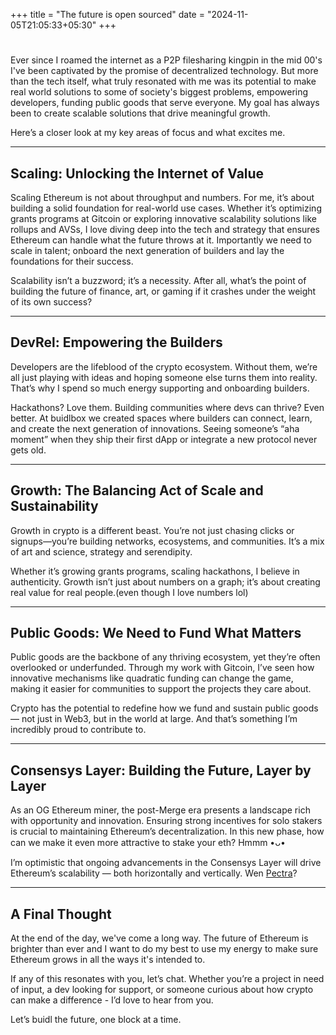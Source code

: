 +++
title = "The future is open sourced"
date = "2024-11-05T21:05:33+05:30"
+++
#

Ever since I roamed the internet as a P2P filesharing kingpin in the mid 00's I've been captivated by the promise of decentralized technology. But more than the tech itself, what truly resonated with me was its potential to make real world solutions to some of society's biggest problems, empowering developers, funding public goods that serve everyone. My goal has always been to create scalable solutions that drive meaningful growth. 

Here’s a closer look at my key areas of focus and what excites me.
<!--more-->


---

## Scaling: Unlocking the Internet of Value

Scaling Ethereum is not about throughput and numbers. For me, it’s about building a solid foundation for real-world use cases. Whether it’s optimizing grants programs at Gitcoin or exploring innovative scalability solutions like rollups and AVSs, I love diving deep into the tech and strategy that ensures Ethereum can handle what the future throws at it. Importantly we need to scale in talent; onboard the next generation of builders and lay the foundations for their success. 

Scalability isn’t a buzzword; it’s a necessity. After all, what’s the point of building the future of finance, art, or gaming if it crashes under the weight of its own success?

---

## DevRel: Empowering the Builders

Developers are the lifeblood of the crypto ecosystem. Without them, we’re all just playing with ideas and hoping someone else turns them into reality. That’s why I spend so much energy supporting and onboarding builders. 

Hackathons? Love them. Building communities where devs can thrive? Even better. At buidlbox we created spaces where builders can connect, learn, and create the next generation of innovations. Seeing someone’s “aha moment” when they ship their first dApp or integrate a new protocol never gets old.

---

## Growth: The Balancing Act of Scale and Sustainability

Growth in crypto is a different beast. You’re not just chasing clicks or signups—you’re building networks, ecosystems, and communities. It’s a mix of art and science, strategy and serendipity.

Whether it’s growing grants programs, scaling hackathons, I believe in authenticity. Growth isn’t just about numbers on a graph; it’s about creating real value for real people.(even though I love numbers lol)

---

## Public Goods: We Need to Fund What Matters

Public goods are the backbone of any thriving ecosystem, yet they’re often overlooked or underfunded. Through my work with Gitcoin, I’ve seen how innovative mechanisms like quadratic funding can change the game, making it easier for communities to support the projects they care about.

Crypto has the potential to redefine how we fund and sustain public goods — not just in Web3, but in the world at large. And that’s something I’m incredibly proud to contribute to. 

---

## Consensys Layer: Building the Future, Layer by Layer

As an OG Ethereum miner, the post-Merge era presents a landscape rich with opportunity and innovation. Ensuring strong incentives for solo stakers is crucial to maintaining Ethereum’s decentralization. In this new phase, how can we make it even more attractive to stake your eth? Hmmm •ᴗ•

I’m optimistic that ongoing advancements in the Consensys Layer will drive Ethereum’s scalability — both horizontally and vertically. Wen [Pectra](https://transak.com/blog/a-breakdown-of-ethereum-pectra-upgrade-eip-lists-release-date)? 

---

## A Final Thought

At the end of the day, we've come a long way. The future of Ethereum is brighter than ever and I want to do my best to use my energy to make sure Ethereum grows in all the ways it's intended to. 

If any of this resonates with you, let’s chat. Whether you’re a project in need of input, a dev looking for support, or someone curious about how crypto can make a difference - I’d love to hear from you.

Let’s buidl the future, one block at a time.